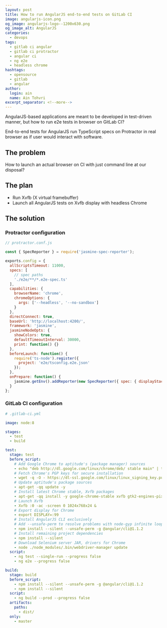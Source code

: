 ```yaml
---
layout: post
title: How to run AngularJS end-to-end tests on GitLab CI
image: angularjs-icon.png
og_image: angularjs-logo--1200x630.png
og_image_alt: AngularJS
categories:
  - devops
tags:
  - gitlab ci angular
  - gitlab ci protractor
  - angular ci
  - ng e2e
  - headless chrome
hashtags:
  - opensource
  - gitlab
  - angular
author:
  login: ain
  name: Ain Tohvri
excerpt_separator: <!--more-->
---
```

AngularJS-based applications are meant to be developed in test-driven manner, but how to run e2e tests in browser on GitLab CI?<!--more-->

End-to-end tests for AngularJS run TypeScript specs on Protractor in real browser as if user would interact with software.

## The problem

How to launch an actual browser on CI with just command line at our disposal?

## The plan

- Run Xvfb (X virtual framebuffer)
- Launch all AngularJS tests on Xvfb display with headless Chrome

## The solution

### Protractor configuration

``` javascript
// protractor.conf.js

const { SpecReporter } = require('jasmine-spec-reporter');

exports.config = {
  allScriptsTimeout: 11000,
  specs: [
    // spec paths
    './e2e/**/*.e2e-spec.ts'
  ],
  capabilities: {
    browserName: 'chrome',
    chromeOptions: {
      args: ['--headless', '--no-sandbox']
    }
  },
  directConnect: true,
  baseUrl: 'http://localhost:4200/',
  framework: 'jasmine',
  jasmineNodeOpts: {
    showColors: true,
    defaultTimeoutInterval: 30000,
    print: function() {}
  },
  beforeLaunch: function() {
    require('ts-node').register({
      project: 'e2e/tsconfig.e2e.json'
    });
  },
  onPrepare: function() {
    jasmine.getEnv().addReporter(new SpecReporter({ spec: { displayStacktrace: true } }));
  }
};
```

### GitLab CI configuration

```yaml
# .gitlab-ci.yml

image: node:8

stages:
  - test
  - build

test:
  stage: test
  before_script:
    # Add Google Chrome to aptitude's (package manager) sources
    - echo "deb http://dl.google.com/linux/chrome/deb/ stable main" | tee -a /etc/apt/sources.list
    # Fetch Chrome's PGP keys for secure installation
    - wget -q -O - https://dl-ssl.google.com/linux/linux_signing_key.pub | apt-key add -
    # Update aptitude's package sources
    - apt-get -qq update -y
    # Install latest Chrome stable, Xvfb packages
    - apt-get -qq install -y google-chrome-stable xvfb gtk2-engines-pixbuf xfonts-cyrillic xfonts-100dpi xfonts-75dpi xfonts-base xfonts-scalable imagemagick x11-apps default-jre
    # Launch Xvfb
    - Xvfb :0 -ac -screen 0 1024x768x24 &
    # Export display for Chrome
    - export DISPLAY=:99
    # Install AngularJS CLI exclusively
    # Add --unsafe-perm to resolve problems with node-gyp infinite loop on Docker
    - npm install --silent --unsafe-perm -g @angular/cli@1.1.2
    # Install remaining project dependencies
    - npm install --silent
    # Download Selenium server JAR, drivers for Chrome
    - node ./node_modules/.bin/webdriver-manager update
  script:
    - ng test --single-run --progress false
    - ng e2e --progress false

build:
  stage: build
  before_script:
    - npm install --silent --unsafe-perm -g @angular/cli@1.1.2
    - npm install --silent
  script:
    - ng build --prod --progress false
  artifacts:
    paths:
      - dist/
  only:
    - master
```
